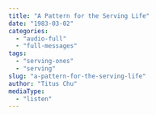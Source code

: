 ```yaml
---
title: "A Pattern for the Serving Life"
date: "1983-03-02"
categories: 
  - "audio-full"
  - "full-messages"
tags: 
  - "serving-ones"
  - "serving"
slug: "a-pattern-for-the-serving-life"
author: "Titus Chu"
mediaType: 
  - "listen"
---
```



